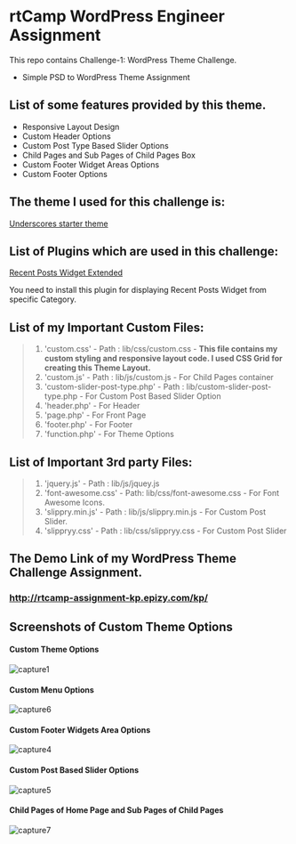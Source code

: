 # rtCamp WordPress Engineer Assignment
  This repo contains Challenge-1: WordPress Theme Challenge.
* Simple PSD to WordPress Theme Assignment
## List of some features provided by this theme.
* Responsive Layout Design
* Custom Header Options
* Custom Post Type Based Slider Options
* Child Pages and Sub Pages of Child Pages Box 
* Custom Footer Widget Areas Options
* Custom Footer Options
## The theme I used for this challenge is:
 [Underscores starter theme](https://underscores.me/)
## List of Plugins which are used in this challenge:
 [Recent Posts Widget Extended](https://wordpress.org/plugins/recent-posts-widget-extended/)
 
 You need to install this plugin for displaying Recent Posts Widget from specific Category.
## List of my Important Custom Files:
>1. 'custom.css' - Path : lib/css/custom.css -
     **This file contains my custom styling and responsive layout code. I used CSS Grid for creating this Theme Layout.**
>2. 'custom.js' - Path : lib/js/custom.js - For Child Pages container
>3. 'custom-slider-post-type.php' - Path : lib/custom-slider-post-type.php - For Custom Post Based Slider Option 
>4. 'header.php' - For Header
>5. 'page.php' - For Front Page
>6. 'footer.php' - For Footer
>7. 'function.php' -  For Theme Options
## List of Important 3rd party Files:
>1. 'jquery.js' - Path : lib/js/jquey.js
>2. 'font-awesome.css' - Path: lib/css/font-awesome.css - For Font Awesome Icons. 
>3. 'slippry.min.js' - Path : lib/js/slippry.min.js - For Custom Post Slider. 
>4. 'slippryy.css' - Path : lib/css/slippryy.css - For Custom Post Slider 
##  The Demo Link of my WordPress Theme Challenge Assignment.

###  **http://rtcamp-assignment-kp.epizy.com/kp/**
  
## Screenshots of Custom Theme Options
#### Custom Theme Options
![capture1](https://user-images.githubusercontent.com/42610373/44520754-79c23c80-a6ee-11e8-87be-b3da9504225b.JPG)
#### Custom Menu Options
![capture6](https://user-images.githubusercontent.com/42610373/44520430-682c6500-a6ed-11e8-95fa-c3eb0f96a6a7.JPG)
#### Custom Footer Widgets Area Options
![capture4](https://user-images.githubusercontent.com/42610373/44520128-ac6b3580-a6ec-11e8-8ad0-289833435814.JPG)
#### Custom Post Based Slider Options
![capture5](https://user-images.githubusercontent.com/42610373/44520600-edb01500-a6ed-11e8-98c2-1de7d070bd50.JPG)
#### Child Pages of Home Page and Sub Pages of Child Pages
![capture7](https://user-images.githubusercontent.com/42610373/44520477-91e58c00-a6ed-11e8-926d-d4b71e285a7f.JPG)